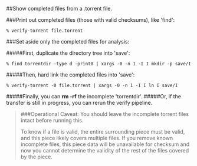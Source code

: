 ##Show completed files from a .torrent file.

###Print out completed files (those with valid checksums), like 'find':
```
% verify-torrent file.torrent
```

###Set aside only the completed files for analysis:

#####First, duplicate the directory tree into 'save':
```
% find torrentdir -type d -print0 | xargs -0 -n 1 -I I mkdir -p save/I
```

#####Then, hard link the completed files into 'save':
```
% verify-torrent -0 file.torrent | xargs -0 -n 1 -I I ln I save/I
```

#####Finally, you can **rm -rf** the incomplete 'torrentdir'.
#####Or, if the transfer is still in progress, you can rerun the verify pipeline.

> ###Operational Caveat:
>  You should leave the incomplete torrent files intact before running this.
>
>  To know if a file is valid, the entire surrounding piece must be valid,
>  and this piece likely covers multiple files.  If you remove known incomplete
>  files, this piece data will be unavailable for checksum and now you cannot
>  determine the validity of the rest of the files covered by the piece.
